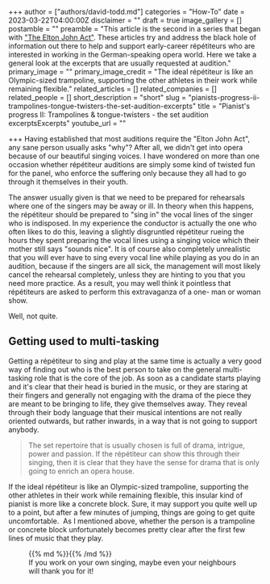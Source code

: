 +++
author = ["authors/david-todd.md"]
categories = "How-To"
date = 2023-03-22T04:00:00Z
disclaimer = ""
draft = true
image_gallery = []
postamble = ""
preamble = "This article is the second in a series that began with [\"The Elton John Act\"](/pianists-progress-i-the-elton-john-act/). These articles try and address the black hole of information out there to help and support early-career répétiteurs who are interested in working in the German-speaking opera world. Here we take a general look at the excerpts that are usually requested at audition."
primary_image = ""
primary_image_credit = "The ideal répétiteur is like an Olympic-sized trampoline, supporting the other athletes in their work while remaining flexible."
related_articles = []
related_companies = []
related_people = []
short_description = "short"
slug = "pianists-progress-ii-trampolines-tongue-twisters-the-set-audition-excerpts"
title = "Pianist's progress II: Trampolines & tongue-twisters - the set audition excerptsExcerpts"
youtube_url = ""

+++
Having established that most auditions require the "Elton John Act", any sane person usually asks "why"? After all, we didn't get into opera because of our beautiful singing voices. I have wondered on more than one occasion whether répétiteur auditions are simply some kind of twisted fun for the panel, who enforce the suffering only because they all had to go through it themselves in their youth.

The answer usually given is that we need to be prepared for rehearsals where one of the singers may be away or ill. In theory when this happens, the répétiteur should be prepared to "sing in" the vocal lines of the singer who is indisposed. In my experience the conductor is actually the one who often likes to do this, leaving a slightly disgruntled répétiteur rueing the hours they spent preparing the vocal lines using a singing voice which their mother still says "sounds nice". It is of course also completely unrealistic that you will ever have to sing every vocal line while playing as you do in an audition, because if the singers are all sick, the management will most likely cancel the rehearsal completely, unless they are hinting to you that you need more practice. As a result, you may well think it pointless that répétiteurs are asked to perform this extravaganza of a one- man or woman show. 

Well, not quite.

## Getting used to multi-tasking

Getting a répétiteur to sing and play at the same time is actually a very good way of finding out who is the best person to take on the general multi-tasking role that is the core of the job. As soon as a candidate starts playing and it's clear that their head is buried in the music, or they are staring at their fingers and generally not engaging with the drama of the piece they are meant to be bringing to life, they give themselves away. They reveal through their body language that their musical intentions are not really oriented outwards, but rather inwards, in a way that is not going to support anybody. 

> The set repertoire that is usually chosen is full of drama, intrigue, power and passion. If the répétiteur can show this through their singing, then it is clear that they have the sense for drama that is only going to enrich an opera house. 

If the ideal répétiteur is like an Olympic-sized trampoline, supporting the other athletes in their work while remaining flexible, this insular kind of pianist is more like a concrete block. Sure, it may support you quite well up to a point, but after a few minutes of jumping, things are going to get quite uncomfortable.  As I mentioned above, whether the person is a trampoline or concrete block unfortunately becomes pretty clear after the first few lines of music that they play.

<figure data-type="image">{{% md %}}{{% /md %}}

<figcaption>If you work on your own singing, maybe even your neighbours will thank you for it!</figcaption>  
</figure>
